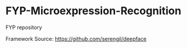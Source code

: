 # FYP-Microexpression-Recognition
FYP repository



Framework Source: https://github.com/serengil/deepface
